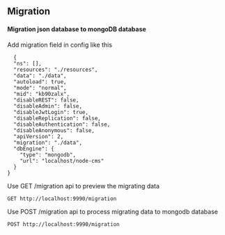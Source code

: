 ## Migration

#### Migration json database to mongoDB database

Add migration field in config like this

```
  {
  "ns": [],
  "resources": "./resources",
  "data": "./data",
  "autoload": true,
  "mode": "normal",
  "mid": "kb90zalx",
  "disableREST": false,
  "disableAdmin": false,
  "disableJwtLogin": true,
  "disableReplication": false,
  "disableAuthentication": false,
  "disableAnonymous": false,
  "apiVersion": 2,
  "migration": "./data",
  "dbEngine": {
    "type": "mongodb",
    "url": "localhost/node-cms"
  }
}
```

Use GET /migration api to preview the migrating data
```
GET http://localhost:9990/migration
```

Use POST /migration api to process migrating data to mongodb database
```
POST http://localhost:9990/migration
```
